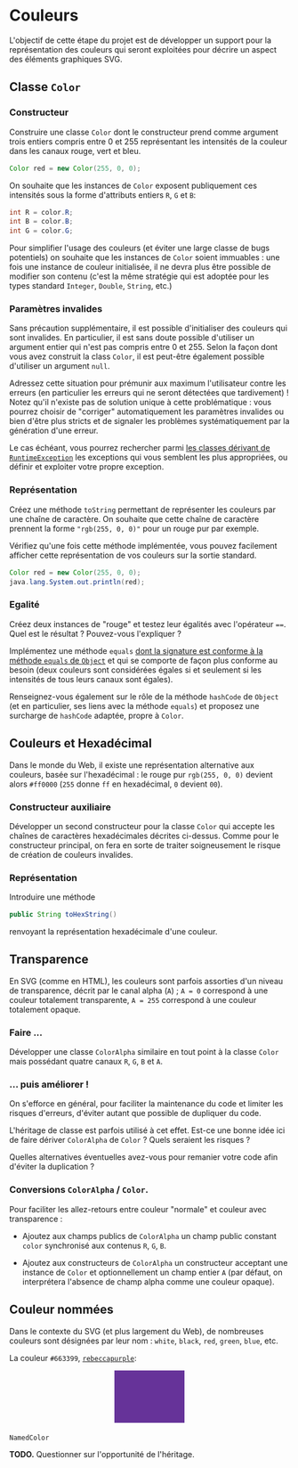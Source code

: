 Couleurs
================================================================================

L'objectif de cette étape du projet est de développer un support pour la
représentation des couleurs qui seront exploitées pour décrire un aspect
des éléments graphiques SVG.

Classe `Color`
--------------------------------------------------------------------------------

### Constructeur

Construire une classe `Color` dont le constructeur prend comme argument
trois entiers compris entre 0 et 255 représentant les intensités de la
couleur dans les canaux rouge, vert et bleu.

```java
Color red = new Color(255, 0, 0);
```

On souhaite que les instances de `Color` exposent publiquement ces
intensités sous la forme d'attributs entiers `R`, `G` et `B`:

```java
int R = color.R;
int B = color.B;
int G = color.G;
```

Pour simplifier l'usage des couleurs (et éviter une large classe de bugs
potentiels) on souhaite que les instances de `Color` soient immuables : une
fois une instance de couleur initialisée, il ne devra plus être possible de modifier
son contenu (c'est la même stratégie qui est adoptée pour les types standard 
`Integer`, `Double`, `String`, etc.)

### Paramètres invalides

Sans précaution supplémentaire, il est possible d'initialiser des couleurs qui
sont invalides. En particulier, il est sans doute possible d'utiliser un argument 
entier qui n'est pas compris entre 0 et 255. Selon la façon dont vous avez
construit la class `Color`, il est peut-être également possible d'utiliser
un argument `null`.

Adressez cette situation pour prémunir aux maximum l'utilisateur contre les
erreurs (en particulier les erreurs qui ne seront détectées que tardivement) ! 
Notez qu'il n'existe pas de solution unique à cette problématique : vous pourrez
choisir de "corriger" automatiquement les paramètres invalides ou bien d'être
plus stricts et de signaler les problèmes systématiquement par la génération 
d'une erreur.

Le cas échéant, vous pourrez rechercher parmi [les classes dérivant de
`RuntimeException`](https://docs.oracle.com/javase/8/docs/api/java/lang/RuntimeException.html)
les exceptions qui vous semblent les plus appropriées, ou définir et exploiter 
votre propre exception.

### Représentation 

Créez une méthode `toString` permettant de représenter les couleurs par une
chaîne de caractère. On souhaite que cette chaîne de caractère prennent la
forme `"rgb(255, 0, 0)"` pour un rouge pur par exemple.

Vérifiez qu'une fois cette méthode implémentée, vous pouvez facilement
afficher cette représentation de vos couleurs sur la sortie standard.

```java
Color red = new Color(255, 0, 0);
java.lang.System.out.println(red);
```

### Egalité

Créez deux instances de "rouge" et testez leur égalités avec l'opérateur `==`.
Quel est le résultat ? Pouvez-vous l'expliquer ?

Implémentez une méthode `equals` [dont la signature est conforme à la méthode
`equals` de `Object`](https://docs.oracle.com/javase/8/docs/api/java/util/Objects.html)
et qui se comporte de façon plus conforme au besoin (deux couleurs sont considérées
égales si et seulement si les intensités de tous leurs canaux sont égales).

Renseignez-vous également sur le rôle de la méthode `hashCode` de `Object` 
(et en particulier, ses liens avec la méthode `equals`) et proposez 
une surcharge de `hashCode` adaptée, propre à `Color`.

Couleurs et Hexadécimal
--------------------------------------------------------------------------------

Dans le monde du Web, il existe une représentation alternative aux couleurs,
basée sur l'hexadécimal : le rouge pur `rgb(255, 0, 0)` devient alors 
`#ff0000` (`255` donne `ff` en hexadécimal, `0` devient `00`).

### Constructeur auxiliaire

Développer un second constructeur pour la classe `Color` qui accepte les
chaînes de caractères hexadécimales décrites ci-dessus. Comme pour le
constructeur principal, on fera en sorte de traiter soigneusement le
risque de création de couleurs invalides.

### Représentation

Introduire une méthode
```java
public String toHexString()
```
renvoyant la représentation hexadécimale d'une couleur.

Transparence
--------------------------------------------------------------------------------

En SVG (comme en HTML), les couleurs sont parfois assorties d'un niveau de 
transparence, décrit par le canal alpha (`A`) ; `A = 0` correspond à une
couleur totalement transparente, `A = 255` correspond à une couleur totalement
opaque.

### Faire ...
Développer une classe `ColorAlpha` similaire en tout point à la classe `Color`
mais possédant quatre canaux `R`, `G`, `B` et `A`.

### ... puis améliorer !

On s'efforce en général, pour faciliter la maintenance du code et limiter 
les risques d'erreurs, d'éviter autant que possible de dupliquer du code.

L'héritage de classe est parfois utilisé à cet effet. Est-ce une bonne idée
ici de faire dériver `ColorAlpha` de `Color` ? Quels seraient les risques ?

Quelles alternatives éventuelles avez-vous pour remanier votre code afin 
d'éviter la duplication ?

### Conversions `ColorAlpha` / `Color`.

Pour faciliter les allez-retours entre couleur "normale" et couleur avec 
transparence :

  - Ajoutez aux champs publics de `ColorAlpha` un champ public constant `color`
    synchronisé aux contenus `R`, `G`, `B`.

  - Ajoutez aux constructeurs de `ColorAlpha` un constructeur acceptant une
    instance de `Color` et optionnellement un champ entier `A` (par défaut,
    on interprétera l'absence de champ alpha comme une couleur opaque).

Couleur nommées
--------------------------------------------------------------------------------

Dans le contexte du SVG (et plus largement du Web), de nombreuses couleurs
sont désignées par leur nom : `white`, `black`, `red`, `green`, `blue`, etc.

La couleur `#663399`, [`rebeccapurple`][rebeccapurple]:

<p align="center">
<img src="images/rebeccapurple.svg" width="25%" />
</p>

[rebeccapurple]: https://medium.com/@valgaze/the-hidden-purple-memorial-in-your-web-browser-7d84813bb416



`NamedColor`

**TODO.** Questionner sur l'opportunité de l'héritage.